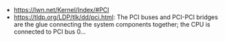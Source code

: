 - https://lwn.net/Kernel/Index/#PCI
- https://tldp.org/LDP/tlk/dd/pci.html: The PCI buses and PCI-PCI bridges are the glue connecting the system components together; the CPU is connected to PCI bus 0...
